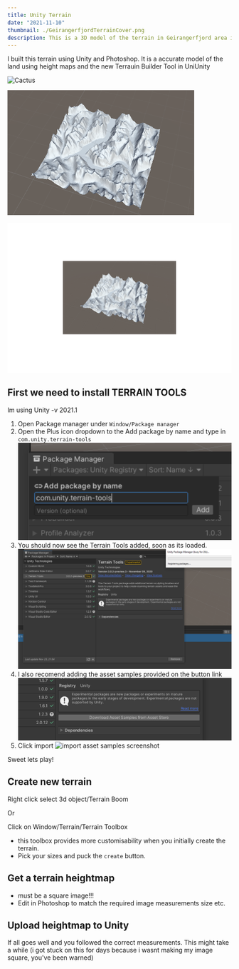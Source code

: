 ```yaml
---
title: Unity Terrain
date: "2021-11-10"
thumbnail: ./GeirangerfjordTerrainCover.png
description: This is a 3D model of the terrain in Geirangerfjord area in Norway.
---
```


I built this terrain using Unity and Photoshop. It is a accurate model of the land using height maps and the new Terrauin Builder Tool in UniUnity

![Cactus](./Geirangerfjorden.jpg)

![Cactus](./GeirangerfjordTerrain.png)

![Cactus](./GeirangerfjordTerrainMain.png)

## First we need to install TERRAIN TOOLS

Im using Unity -v 2021.1

1. Open Package manager under `Window/Package manager`
2. Open the Plus icon dropdown to the Add package by name and type in `com.unity.terrain-tools`
   ![screenshot of dropdown to open Add package by name](./step2.png)
3. You should now see the Terrain Tools added, soon as its loaded.
   ![package manager screenshot](./step3.png)
4. I also recomend adding the asset samples provided on the button link
   ![asset samples screenshot](./step4.png)
5. Click import
   ![import asset samples screenshot](/step5.png)

Sweet lets play!

## Create new terrain

Right click select 3d object/Terrain
Boom

Or

Click on Window/Terrain/Terrain Toolbox

- this toolbox provides more customisability when you initially create the terrain.
- Pick your sizes and puck the `create` button.

## Get a terrain heightmap

- must be a square image!!!
- Edit in Photoshop to match the required image measurements size etc.

## Upload heightmap to Unity

If all goes well and you followed the correct measurements.
This might take a while (i got stuck on this for days because i wasnt making my image square, you've been warned)
